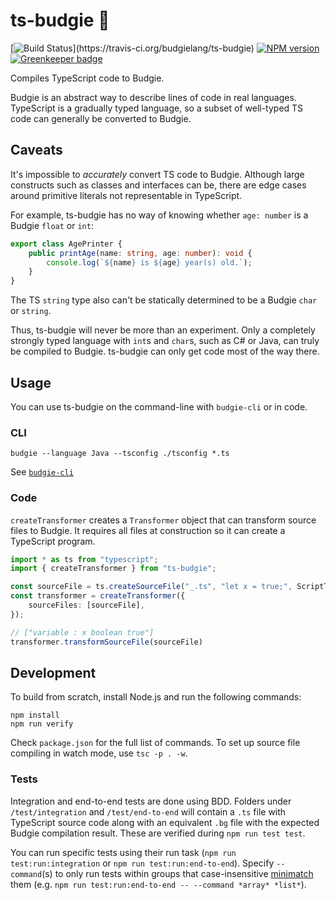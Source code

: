 # ts-budgie 🦜

[![Build Status](https://travis-ci.org/budgielang/ts-budgie.svg?)](https://travis-ci.org/budgielang/ts-budgie)
[![NPM version](https://badge.fury.io/js/ts-budgie.svg)](http://badge.fury.io/js/ts-budgie)
[![Greenkeeper badge](https://badges.greenkeeper.io/budgielang/ts-budgie.svg)](https://greenkeeper.io/)

Compiles TypeScript code to Budgie.

Budgie is an abstract way to describe lines of code in real languages.
TypeScript is a gradually typed language, so a subset of well-typed TS code can generally be converted to Budgie.

## Caveats

It's impossible to _accurately_ convert TS code to Budgie.
Although large constructs such as classes and interfaces can be, there are edge cases around primitive literals not representable in TypeScript.

For example, ts-budgie has no way of knowing whether `age: number` is a Budgie `float` or `int`:

```typescript
export class AgePrinter {
    public printAge(name: string, age: number): void {
        console.log(`${name} is ${age} year(s) old.`);
    }
}
```

The TS `string` type also can't be statically determined to be a Budgie `char` or `string`.

Thus, ts-budgie will never be more than an experiment.
Only a completely strongly typed language with `int`s and `char`s, such as C# or Java, can truly be compiled to Budgie.
ts-budgie can only get code most of the way there.

## Usage

You can use ts-budgie on the command-line with `budgie-cli` or in code.

### CLI

```shell
budgie --language Java --tsconfig ./tsconfig *.ts
```

See [`budgie-cli`](https://github.com/budgielang/budgie-cli)

### Code

`createTransformer` creates a `Transformer` object that can transform source files to Budgie.
It requires all files at construction so it can create a TypeScript program.

```typescript
import * as ts from "typescript";
import { createTransformer } from "ts-budgie";

const sourceFile = ts.createSourceFile("_.ts", "let x = true;", ScriptTarget.Latest);
const transformer = createTransformer({
    sourceFiles: [sourceFile],
});

// ["variable : x boolean true"]
transformer.transformSourceFile(sourceFile)
```

## Development

To build from scratch, install Node.js and run the following commands:

```
npm install
npm run verify
```

Check `package.json` for the full list of commands.
To set up source file compiling in watch mode, use `tsc -p . -w`.

### Tests

Integration and end-to-end tests are done using BDD.
Folders under `/test/integration` and `/test/end-to-end` will contain a `.ts` file with TypeScript source code along with an equivalent `.bg` file with the expected Budgie compilation result.
These are verified during `npm run test test`.

You can run specific tests using their run task (`npm run test:run:integration` or `npm run test:run:end-to-end`).
Specify `--command`(s) to only run tests within groups that case-insensitive [minimatch](https://www.npmjs.com/package/minimatch) them (e.g. `npm run test:run:end-to-end -- --command *array* *list*`).
